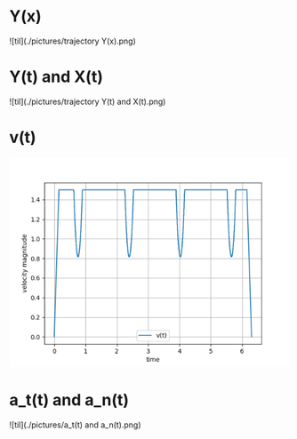 # Y(x)
![til](./pictures/trajectory Y(x).png)
# Y(t) and X(t)
![til](./pictures/trajectory Y(t) and X(t).png)
# v(t)
![til](./pictures/v(t).png)
# a_t(t) and a_n(t)
![til](./pictures/a_t(t) and a_n(t).png)